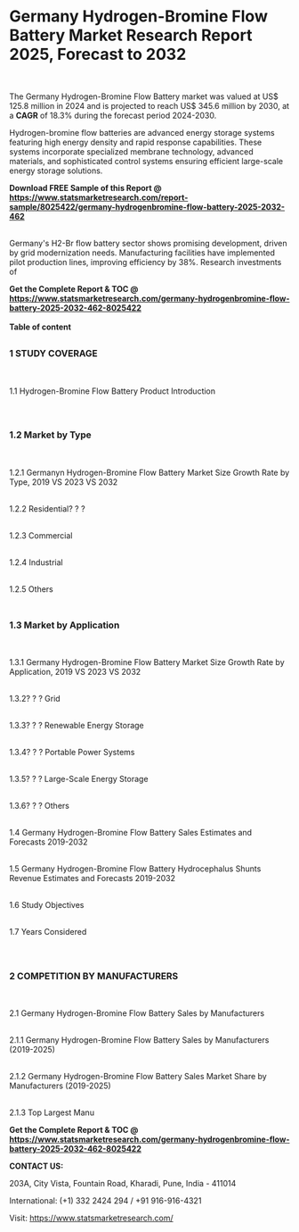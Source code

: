 <h1>Germany Hydrogen-Bromine Flow Battery Market Research Report 2025, Forecast to 2032</h1><br/><p>The Germany Hydrogen-Bromine Flow Battery market was valued at US$ 125.8 million in 2024 and is projected to reach US$ 345.6 million by 2030, at a <strong>CAGR</strong> of 18.3% during the forecast period 2024-2030.</p><p>
 
 Hydrogen-bromine flow batteries are advanced energy storage systems featuring high energy density and rapid response capabilities. These systems incorporate specialized membrane technology, advanced materials, and sophisticated control systems ensuring efficient large-scale energy storage solutions.</p><div><b>Download FREE Sample of this Report @ <a href="https://www.statsmarketresearch.com/download-free-sample/8025422/germany-hydrogenbromine-flow-battery-2025-2032-462">https://www.statsmarketresearch.com/report-sample/8025422/germany-hydrogenbromine-flow-battery-2025-2032-462</a></b></div><br><p>
 
 Germany's H2-Br flow battery sector shows promising development, driven by grid modernization needs. Manufacturing facilities have implemented pilot production lines, improving efficiency by 38%. Research investments of</p><div><b>Get the Complete Report & TOC @ <a href="https://www.statsmarketresearch.com/germany-hydrogenbromine-flow-battery-2025-2032-462-8025422">https://www.statsmarketresearch.com/germany-hydrogenbromine-flow-battery-2025-2032-462-8025422</a></b></div><br><b>Table of content</b><p><h2><span style="font-size:16px"><strong>1 STUDY COVERAGE</strong></span></h2><br />
 
 <p>1.1 Hydrogen-Bromine Flow Battery Product Introduction</p><br />
 
 <h2><span style="font-size:16px"><strong>1.2 Market by Type</strong></span></h2><br />
 
 <p>1.2.1 Germanyn Hydrogen-Bromine Flow Battery Market Size Growth Rate by Type, 2019 VS 2023 VS 2032<br /><br />
 
 1.2.2 Residential? ? ? <br /><br />
 
 1.2.3 Commercial<br /><br />
 
 1.2.4 Industrial<br /><br />
 
 1.2.5 Others<br /><br />
 
 <h2><span style="font-size:16px"><strong>1.3 Market by Application</strong></span></h2><br />
 
 <p>1.3.1 Germany Hydrogen-Bromine Flow Battery Market Size Growth Rate by Application, 2019 VS 2023 VS 2032<br /><br />
 
 1.3.2? ? ? Grid<br /><br />
 
 1.3.3? ? ? Renewable Energy Storage<br /><br />
 
 1.3.4? ? ? Portable Power Systems<br /><br />
 
 1.3.5? ? ? Large-Scale Energy Storage<br /><br />
 
 1.3.6? ? ? Others<br /><br />
 
 1.4 Germany Hydrogen-Bromine Flow Battery Sales Estimates and Forecasts 2019-2032<br /><br />
 
 1.5 Germany Hydrogen-Bromine Flow Battery Hydrocephalus Shunts Revenue Estimates and Forecasts 2019-2032<br /><br />
 
 1.6 Study Objectives<br /><br />
 
 1.7 Years Considered</p><br />
 
 <h2><span style="font-size:16px"><strong>2 COMPETITION BY MANUFACTURERS</strong></span></h2><br />
 
 <p>2.1 Germany Hydrogen-Bromine Flow Battery Sales by Manufacturers<br /><br />
 
 2.1.1 Germany Hydrogen-Bromine Flow Battery Sales by Manufacturers (2019-2025)<br /><br />
 
 2.1.2 Germany Hydrogen-Bromine Flow Battery Sales Market Share by Manufacturers (2019-2025)<br /><br />
 
 2.1.3 Top Largest Manu<br><div><b>Get the Complete Report & TOC @ <a href="https://www.statsmarketresearch.com/germany-hydrogenbromine-flow-battery-2025-2032-462-8025422">https://www.statsmarketresearch.com/germany-hydrogenbromine-flow-battery-2025-2032-462-8025422</a></b></div></p>
 
 <b>CONTACT US:</b><br>
 
 203A, City Vista, Fountain Road, Kharadi, Pune, India - 411014 <br>
 
 International: (+1) 332 2424 294 / +91 916-916-4321<br>
 
 Visit: <a href="https://www.statsmarketresearch.com/">https://www.statsmarketresearch.com/</a>
 
 <br>